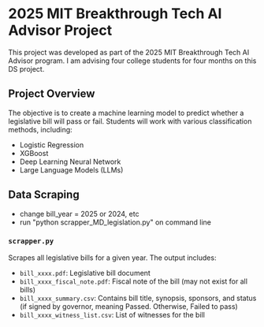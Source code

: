 
#  2025 MIT Breakthrough Tech AI Advisor Project 

This project was developed as part of the 2025 MIT Breakthrough Tech AI Advisor program. I am advising four college students for four months on this DS project. 

## Project Overview

The objective is to create a machine learning model to predict whether a legislative bill will pass or fail. Students will work with various classification methods, including:

- Logistic Regression
- XGBoost
- Deep Learning Neural Network
- Large Language Models (LLMs)

## Data Scraping
- change bill_year = 2025 or 2024, etc
- run "python scrapper_MD_legislation.py" on command line

### `scrapper.py`
Scrapes all legislative bills for a given year. The output includes:

- `bill_xxxx.pdf`: Legislative bill document
- `bill_xxxx_fiscal_note.pdf`: Fiscal note of the bill (may not exist for all bills)
- `bill_xxxx_summary.csv`: Contains bill title, synopsis, sponsors, and status (if signed by governor, meaning Passed. Otherwise, Failed to pass)
- `bill_xxxx_witness_list.csv`: List of witnesses for the bill